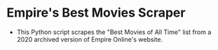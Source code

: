 # Empire's Best Movies Scraper

* This Python script scrapes the "Best Movies of All Time" list from a 2020 archived version of Empire Online's website.